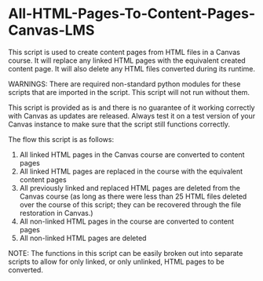 # All-HTML-Pages-To-Content-Pages-Canvas-LMS

This script is used to create content pages from HTML files in a Canvas course. It will replace any linked HTML pages with the equivalent created content page. It will also delete any HTML files converted during its runtime.

WARNINGS:
There are required non-standard python modules for these scripts that are imported in the script. This script will not run without them.

This script is provided as is and there is no guarantee of it working correctly with Canvas as updates are released. Always test it on a test version of your Canvas instance to make sure that the script still functions correctly.


The flow this script is as follows:

1. All linked HTML pages in the Canvas course are converted to content pages
2. All linked HTML pages are replaced in the course with the equivalent content pages
3. All previously linked and replaced HTML pages are deleted from the Canvas course (as long as there were less than 25 HTML files deleted over the course of this script; they can be recovered through the file restoration in Canvas.)
4. All non-linked HTML pages in the course are converted to content pages
5. All non-linked HTML pages are deleted

NOTE: The functions in this script can be easily broken out into separate scripts to allow for only linked, or only unlinked, HTML pages to be converted.
